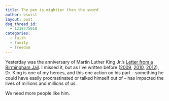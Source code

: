 ```yaml
---
title: The pen is mightier than the sword
author: bsoist
layout: post
dsq_thread_id:
  - 1218775010
categories:
  - faith
  - family
  - freedom
---
```

Yesterday was the anniversary of Martin Luther King Jr.&rsquo;s [Letter from a Birmingham Jail][1]. I missed it, but as I&rsquo;ve written before ([2009][2], [2010][3], [2012][4]), Dr. King is one of my heroes, and this one action on his part &#8211; something he could have easily procrastinated or talked himself out of &#8211; has impacted the lives of millions and millions of us.

We need more people like him.&nbsp;

 [1]: http://www.africa.upenn.edu/Articles_Gen/Letter_Birmingham.html
 [2]: http://whsjr.soistmann.com/oped/2009/01/19/martin-luther-king-freedom-fighter-extremist/
 [3]: http://whsjr.soistmann.com/oped/2010/01/18/kings-other-dream/
 [4]: http://whsjr.soistmann.com/oped/2012/01/16/links-for-mlk-day/
